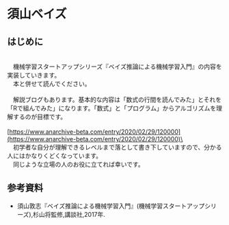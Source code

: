# 須山ベイズ

## はじめに

\
　機械学習スタートアップシリーズ『ベイズ推論による機械学習入門』の内容を実装していきます。\
　本と併せて読んでください。\
\
　解説ブログもあります。基本的な内容は「数式の行間を読んでみた」とそれを「Rで組んでみた」になります。「数式」と「プログラム」からアルゴリズムを理解するのが目標です。\
\
[https://www.anarchive-beta.com/entry/2020/02/29/120000](https://www.anarchive-beta.com/entry/2020/02/29/120000)\
\
　初学者な自分が理解できるレベルまで落として書き下していますので、分かる人にはかなりくどくなっています。\
　同じような立場の人のお役に立てれば幸いです。


## 参考資料

- 須山敦志『ベイズ推論による機械学習入門』(機械学習スタートアップシリーズ),杉山将監修,講談社,2017年.
